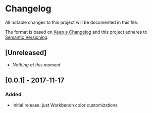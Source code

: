 # Changelog
All notable changes to this project will be documented in this file.

The format is based on [Keep a Changelog](http://keepachangelog.com/en/1.0.0/)
and this project adheres to [Semantic Versioning](http://semver.org/spec/v2.0.0.html).

## [Unreleased]
- *Nothing at this moment*

## [0.0.1] - 2017-11-17
### Added
- Initial release: just Workbench color customizations
